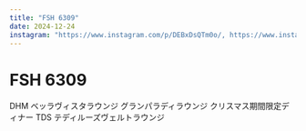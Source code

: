 ```yaml
---
title: "FSH 6309"
date: 2024-12-24
instagram: "https://www.instagram.com/p/DEBxDsQTm0o/, https://www.instagram.com/p/DEKZXKCzKJ3/, https://www.instagram.com/p/DEEUNLpTinZ/, https://www.instagram.com/p/DEKZXKCzKJ3/, https://www.instagram.com/p/DEIRGUUTD1b/, https://www.instagram.com/p/DEMCv-OTcT9/?img_index=1, https://www.instagram.com/p/DEOtNVDThsZ/?img_index=1"
---
```


# FSH 6309

DHM ベッラヴィスタラウンジ グランパラディラウンジ クリスマス期間限定ディナー TDS テディルーズヴェルトラウンジ 